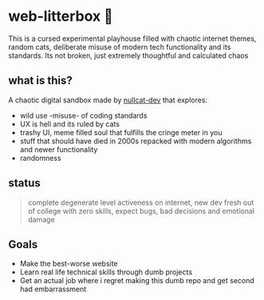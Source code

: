 # web-litterbox 🐾

This is a cursed experimental playhouse filled with chaotic internet themes, random cats, deliberate misuse of modern tech functionality and its standards. Its not broken, just extremely thoughtful and calculated chaos

## what is this?
A chaotic digital sandbox made by [nullcat-dev](https://github.com/nullcat-dev) that explores:
- wild use -misuse- of coding standards
- UX is hell and its ruled by cats
- trashy UI, meme filled soul that fulfills the cringe meter in you
- stuff that should have died in 2000s repacked with modern algorithms and newer functionality
- randomness

## status
> complete degenerate level activeness on internet, new dev fresh out of college with zero skills, expect bugs, bad decisions and emotional damage

## Goals
- Make the best-worse website
- Learn real life technical skills through dumb projects
- Get an actual job where i regret making this dumb repo and get second had embarrassment
